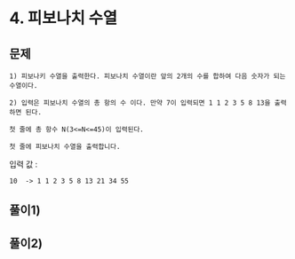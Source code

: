# 4. 피보나치 수열
## 문제
```
1) 피보나키 수열을 출력한다. 피보나치 수열이란 앞의 2개의 수를 합하여 다음 숫자가 되는 수열이다.

2) 입력은 피보나치 수열의 총 항의 수 이다. 만약 7이 입력되면 1 1 2 3 5 8 13을 출력하면 된다.

첫 줄에 총 항수 N(3<=N<=45)이 입력된다.

첫 줄에 피보나치 수열을 출력합니다.
```

입력 값 :
```
10  -> 1 1 2 3 5 8 13 21 34 55
```

## 풀이1)
## 풀이2)
